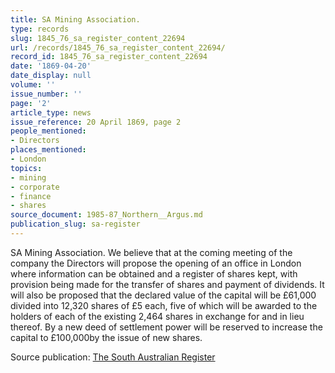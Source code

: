 ```yaml
---
title: SA Mining Association.
type: records
slug: 1845_76_sa_register_content_22694
url: /records/1845_76_sa_register_content_22694/
record_id: 1845_76_sa_register_content_22694
date: '1869-04-20'
date_display: null
volume: ''
issue_number: ''
page: '2'
article_type: news
issue_reference: 20 April 1869, page 2
people_mentioned:
- Directors
places_mentioned:
- London
topics:
- mining
- corporate
- finance
- shares
source_document: 1985-87_Northern__Argus.md
publication_slug: sa-register
---
```


SA Mining Association.  We believe that at the coming meeting of the company the Directors will propose the opening of an office in London where information can be obtained and a register of shares kept, with provision being made for the transfer of shares and payment of dividends.  It will also be proposed that the declared value of the capital will be £61,000 divided into 12,320 shares of £5 each, five of which will be awarded to the holders of each of the existing 2,464 shares in exchange for and in lieu thereof.  By a new deed of settlement power will be reserved to increase the capital to £100,000by the issue of new shares.

Source publication: [The South Australian Register](/publications/sa-register/)
